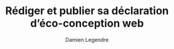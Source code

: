 ---
layout: post
title: "Rédiger et publier sa déclaration d’éco-conception web"
link: https://www.lunaweb.fr/actualites/blog/rediger-et-publier-sa-declaration-d-eco-conception-web
author: "Damien Legendre"
published_date: "20/03/2025"
description: "Après de longs mois de travail, votre service web conçu dans une démarche de sobriété numérique est enfin en ligne. Il est temps de rédiger la déclaration qui atteste ce que vous avez accompli. Nous avons rassemblé quelques conseils pour vous aider."
language: "fr"
categories: "Liens"
tags: "design éco-conception"
og-tags: "design éco-conception"
permalink: /:categories/:year/:month/:day/:title/
---